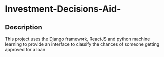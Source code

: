 # Investment-Decisions-Aid-

## Description

This project uses the Django framework, ReactJS and python machine learning to provide an interface to classify the chances of someone getting approved for a loan
